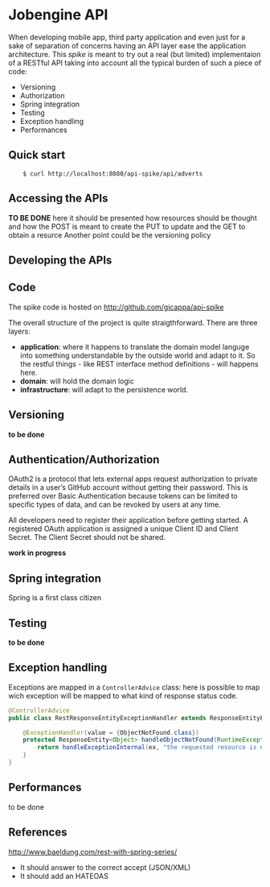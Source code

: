# Jobengine API
When developing mobile app, third party application and even just for a sake of separation
of concerns having an API layer ease the application architecture.
This _spike_ is meant to try out a real (but limited) implementaion of a RESTful API taking
into account all the typical burden of such a piece of code:

* Versioning
* Authorization
* Spring integration
* Testing
* Exception handling
* Performances

## Quick start

```shell
    $ curl http://localhost:8080/api-spike/api/adverts
```

## Accessing the APIs
<div class="alert alert-info">
  <strong>TO BE DONE</strong> here it should be presented how resources should be thought
  and how the POST is meant to create the PUT to update and the GET to obtain a resurce
  Another point could be the versioning policy
</div>


## Developing the APIs
## Code
The spike code is hosted on http://github.com/gicappa/api-spike

The overall structure of the project is quite straigthforward. There are three layers:

* __application__: where it happens to translate the domain model languge into something
 understandable by the outside world and adapt to it. So the restful things - like REST
interface method definitions - will happens here.
* __domain__: will hold the domain logic
* __infrastructure__: will adapt to the persistence world.

## Versioning
<div class="alert">
  <strong>to be done</strong>
</div>

## Authentication/Authorization
OAuth2 is a protocol that lets external apps request authorization to private details in a user’s
GitHub account without getting their password. This is preferred over Basic Authentication
because tokens can be limited to specific types of data, and can be revoked by users at any time.

All developers need to register their application before getting started. A registered OAuth
application is assigned a unique Client ID and Client Secret. The Client Secret should not
be shared.
<div class="alert alert-info">
  <strong>work in progress</strong>
</div>

## Spring integration
Spring is a first class citizen

## Testing
<div class="alert alert-info">
  <strong>to be done</strong>
</div>

## Exception handling
Exceptions are mapped in a  ``ControllerAdvice`` class: here is possible to map wich exception
will be mapped to what kind of response status code.
```java
@ControllerAdvice
public class RestResponseEntityExceptionHandler extends ResponseEntityExceptionHandler {

    @ExceptionHandler(value = {ObjectNotFound.class})
    protected ResponseEntity<Object> handleObjectNotFound(RuntimeException ex, WebRequest request) {
        return handleExceptionInternal(ex, "the requested resource is not existent", new HttpHeaders(), HttpStatus.NOT_FOUND, request);
    }
}
```

## Performances
to be done

## References
http://www.baeldung.com/rest-with-spring-series/

* It should answer to the correct accept (JSON/XML)
* It should add an HATEOAS